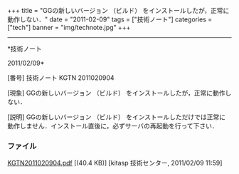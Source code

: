 ﻿+++
title = "GGの新しいバージョン （ビルド） をインストールしたが，正常に動作しない．"
date = "2011-02-09"
tags = ["技術ノート"]
categories = ["tech"]
banner = "img/technote.jpg"
+++

-----------------------------------------------------------------------------------------------------------------------------

*技術ノート

2011/02/09*


[番号]
技術ノート KGTN 2011020904

[現象]
GGの新しいバージョン （ビルド） をインストールしたが，正常に動作しない．

[説明]
GGの新しいバージョン （ビルド）
をインストールしただけでは正常に動作しません．インストール直後に，必ずサーバの再起動を行って下さい．


### ファイル

 
 


[KGTN2011020904.pdf](http://techreport.kitasp.net/attachments/download/477/KGTN2011020904.pdf)
 [(40.4 KB)] [kitasp 技術センター, 2011/02/09
11:59]


 


 

